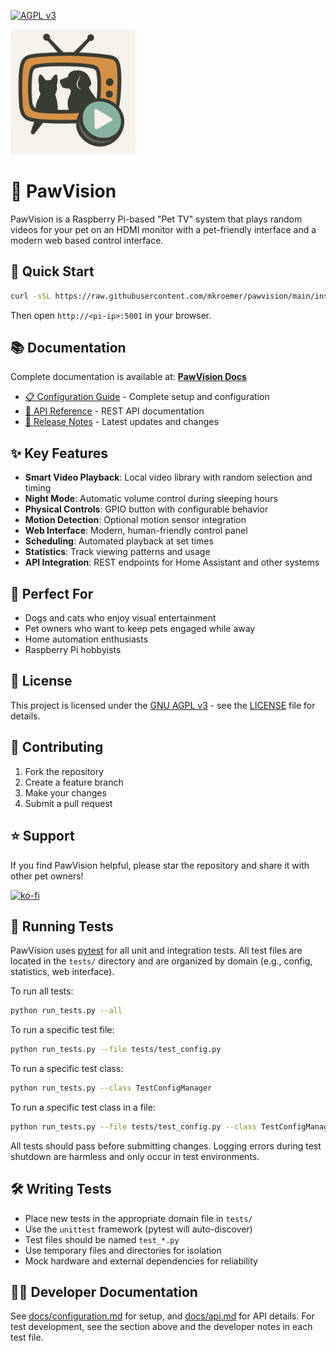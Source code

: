 [![AGPL v3](https://img.shields.io/badge/License-AGPL%20v3-blue.svg)](https://www.gnu.org/licenses/agpl-3.0)

<img src="static/pawvision.png" alt="PawVision Logo" height="200"/>

# 🐾 PawVision

PawVision is a Raspberry Pi-based "Pet TV" system that plays random videos for your pet on an HDMI monitor with a pet-friendly interface and a modern web based control interface.

## 🚀 Quick Start

```bash
curl -sSL https://raw.githubusercontent.com/mkroemer/pawvision/main/install.sh | bash
```

Then open `http://<pi-ip>:5001` in your browser.

## 📚 Documentation

Complete documentation is available at: **[PawVision Docs](https://mkroemer.github.io/PawVision/)**

- [📋 Configuration Guide](https://mkroemer.github.io/PawVision/configuration/) - Complete setup and configuration
- [🔌 API Reference](https://mkroemer.github.io/PawVision/api/) - REST API documentation
- [📝 Release Notes](https://mkroemer.github.io/PawVision/releases/) - Latest updates and changes

## ✨ Key Features

- **Smart Video Playback**: Local video library with random selection and timing
- **Night Mode**: Automatic volume control during sleeping hours
- **Physical Controls**: GPIO button with configurable behavior
- **Motion Detection**: Optional motion sensor integration
- **Web Interface**: Modern, human-friendly control panel
- **Scheduling**: Automated playback at set times
- **Statistics**: Track viewing patterns and usage
- **API Integration**: REST endpoints for Home Assistant and other systems

## 🎯 Perfect For

- Dogs and cats who enjoy visual entertainment
- Pet owners who want to keep pets engaged while away
- Home automation enthusiasts
- Raspberry Pi hobbyists

## 📄 License

This project is licensed under the [GNU AGPL v3](https://www.gnu.org/licenses/agpl-3.0) - see the [LICENSE](LICENSE) file for details.

## 🤝 Contributing

1. Fork the repository
2. Create a feature branch
3. Make your changes
4. Submit a pull request

## ⭐ Support

If you find PawVision helpful, please star the repository and share it with other pet owners!

[![ko-fi](https://ko-fi.com/img/githubbutton_sm.svg)](https://ko-fi.com/S6S41AWBB8)

## 🧪 Running Tests

PawVision uses [pytest](https://docs.pytest.org/) for all unit and integration tests. All test files are located in the `tests/` directory and are organized by domain (e.g., config, statistics, web interface).

To run all tests:

```bash
python run_tests.py --all
```

To run a specific test file:

```bash
python run_tests.py --file tests/test_config.py
```

To run a specific test class:

```bash
python run_tests.py --class TestConfigManager
```

To run a specific test class in a file:

```bash
python run_tests.py --file tests/test_config.py --class TestConfigManager
```

All tests should pass before submitting changes. Logging errors during test shutdown are harmless and only occur in test environments.

## 🛠️ Writing Tests

- Place new tests in the appropriate domain file in `tests/`
- Use the `unittest` framework (pytest will auto-discover)
- Test files should be named `test_*.py`
- Use temporary files and directories for isolation
- Mock hardware and external dependencies for reliability

## 🧑‍💻 Developer Documentation

See [docs/configuration.md](docs/configuration.md) for setup, and [docs/api.md](docs/api.md) for API details. For test development, see the section above and the developer notes in each test file.
